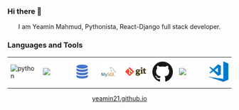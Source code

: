 ### Hi there 👋

I am Yeamin Mahmud, Pythonista, React-Django full stack developer.

### Languages and Tools

<table>
    <tr>
        <td>
            <img alt="python"
                src="https://logos-download.com/wp-content/uploads/2016/10/Python_logo_icon.png" />
        </td>
        <td>
            <img
                src="https://seeklogo.net/wp-content/uploads/2020/09/react-logo-512x512.png" />
        </td>
        <td>
            <img 
                src="https://raw.githubusercontent.com/github/explore/80688e429a7d4ef2fca1e82350fe8e3517d3494d/topics/sql/sql.png" />
        </td>
        <td>
            <img
            src="https://raw.githubusercontent.com/github/explore/80688e429a7d4ef2fca1e82350fe8e3517d3494d/topics/mysql/mysql.png" />
        </td>
        <td>
            <img src="https://raw.githubusercontent.com/github/explore/80688e429a7d4ef2fca1e82350fe8e3517d3494d/topics/git/git.png"/>
        </td>
        <td>
            <img
            src="https://raw.githubusercontent.com/github/explore/78df643247d429f6cc873026c0622819ad797942/topics/github/github.png" />
        </td>
        <td>
            <img object-fit="contain" src="https://miro.medium.com/max/4000/1*_FFpkCWD-KwQmc7oevCRBQ.jpeg"/>
        </td>
        <td>
        <img
        src="https://raw.githubusercontent.com/github/explore/80688e429a7d4ef2fca1e82350fe8e3517d3494d/topics/visual-studio-code/visual-studio-code.png" />
        </td>
    </tr>
</table>
<p>
<a  href="https://yeamin21.github.io">
yeamin21.github.io</a>
</p>
<style>
    *{
        padding:0;
    }
    td {
       height: 4rem;
       width: 4rem
    }
    img{
        object-fit: contain;
    }
    p{
        margin:auto;
        text-align: center;
    }
</style>